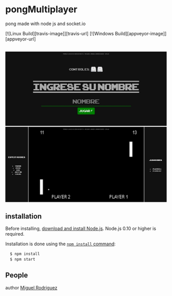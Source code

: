 # pongMultiplayer
pong made with node js and socket.io

[![Linux Build][travis-image]][travis-url]
[![Windows Build][appveyor-image]][appveyor-url]

<br><img src="images/SS1.jpg" alt="planning picture" />
<br><img src="images/SS2.jpg" alt="planning picture" />

## installation
Before installing, [download and install Node.js](https://nodejs.org/en/download/).
Node.js 0.10 or higher is required.

Installation is done using the
[`npm install` command](https://docs.npmjs.com/getting-started/installing-npm-packages-locally):

```bash
  $ npm install
  $ npm start
```

## People

author [Miguel Rodriguez](https://github.com/MiguelRodriguezR)
